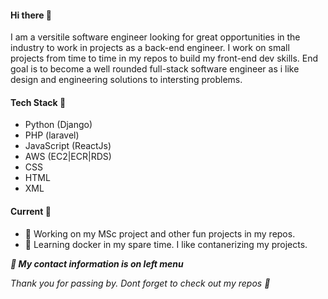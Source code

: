 #### Hi there 👋

<p>I am a versitile software engineer looking for great opportunities in the industry to work in projects as a back-end engineer. I work on small projects from time to time in my repos to build my front-end dev skills. End goal is to become a well rounded full-stack software engineer as i like design and engineering solutions to intersting problems.</p>

<!--
**jacksonmoji/jacksonmoji** is a ✨ _special_ ✨ repository because its `README.md` (this file) appears on your GitHub profile.

Here are some ideas to get you started:
-->

#### Tech Stack 🧰
- Python (Django)
- PHP (laravel)
- JavaScript (ReactJs)
- AWS (EC2|ECR|RDS)
- CSS
- HTML
- XML

#### Current  🚀
- 🔭 Working on my MSc project and other fun projects in my repos.
- 🌱 Learning docker in my spare time. I like contanerizing my projects.

<b><i>🔗 My contact information is on left menu</i></b>

<p> <i>Thank you for passing by. Dont forget to check out my repos 🙂  </i> </p>




